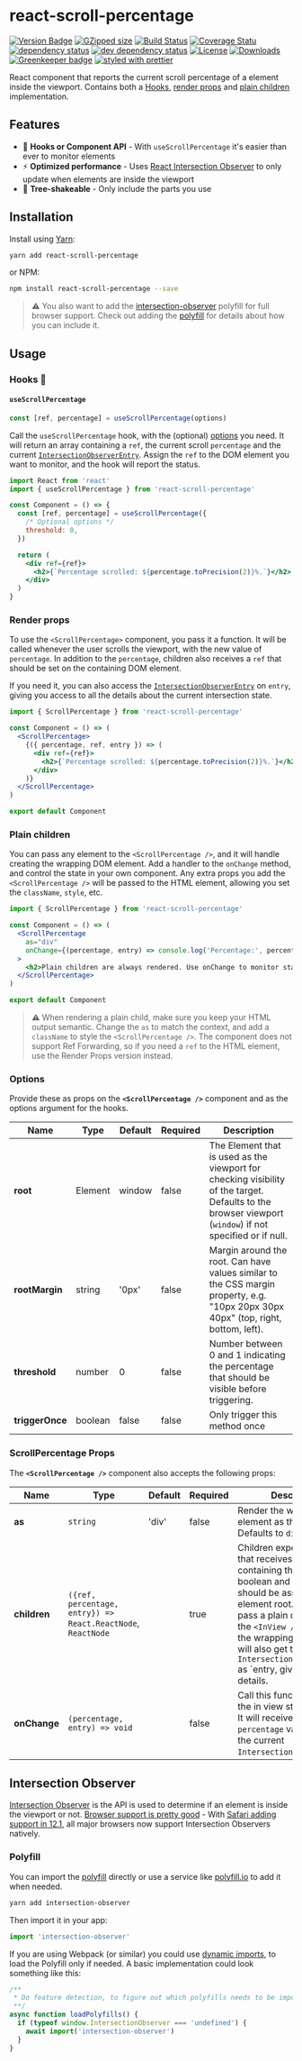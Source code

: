 # react-scroll-percentage

[![Version Badge][npm-version-svg]][package-url]
[![GZipped size][npm-minzip-svg]][bundlephobia-url]
[![Build Status][travis-svg]][travis-url]
[![Coverage Statu][coveralls-svg]][coveralls-url]
[![dependency status][deps-svg]][deps-url]
[![dev dependency status][dev-deps-svg]][dev-deps-url]
[![License][license-image]][license-url]
[![Downloads][downloads-image]][downloads-url]
[![Greenkeeper badge][greenkeeper-svg]][greenkeeper-url]
[![styled with prettier][prettier-svg]][prettier-url]

React component that reports the current scroll percentage of a element inside
the viewport. Contains both a [Hooks](#hooks), [render props](#render-props) and
[plain children](#plain-children) implementation.

## Features

- 🎣 **Hooks or Component API** - With `useScrollPercentage` it's easier than
  ever to monitor elements
- ⚡️ **Optimized performance** - Uses
  [React Intersection Observer](https://github.com/thebuilder/react-intersection-observer)
  to only update when elements are inside the viewport
- 🌳 **Tree-shakeable** - Only include the parts you use

## Installation

Install using [Yarn](https://yarnpkg.com):

```sh
yarn add react-scroll-percentage
```

or NPM:

```sh
npm install react-scroll-percentage --save
```

> ⚠️ You also want to add the
> [intersection-observer](https://www.npmjs.com/package/react-scroll-percentage)
> polyfill for full browser support. Check out adding the [polyfill](#polyfill)
> for details about how you can include it.

## Usage

### Hooks 🎣

#### `useScrollPercentage`

```js
const [ref, percentage] = useScrollPercentage(options)
```

Call the `useScrollPercentage` hook, with the (optional) [options](#options) you
need. It will return an array containing a `ref`, the current scroll
`percentage` and the current
[`IntersectionObserverEntry`](https://developer.mozilla.org/en-US/docs/Web/API/IntersectionObserverEntry).
Assign the `ref` to the DOM element you want to monitor, and the hook will
report the status.

```jsx
import React from 'react'
import { useScrollPercentage } from 'react-scroll-percentage'

const Component = () => {
  const [ref, percentage] = useScrollPercentage({
    /* Optional options */
    threshold: 0,
  })

  return (
    <div ref={ref}>
      <h2>{`Percentage scrolled: ${percentage.toPrecision(2)}%.`}</h2>
    </div>
  )
}
```

### Render props

To use the `<ScrollPercentage>` component, you pass it a function. It will be
called whenever the user scrolls the viewport, with the new value of
`percentage`. In addition to the `percentage`, children also receives a `ref`
that should be set on the containing DOM element.

If you need it, you can also access the
[`IntersectionObserverEntry`](https://developer.mozilla.org/en-US/docs/Web/API/IntersectionObserverEntry)
on `entry`, giving you access to all the details about the current intersection
state.

```jsx
import { ScrollPercentage } from 'react-scroll-percentage'

const Component = () => (
  <ScrollPercentage>
    {({ percentage, ref, entry }) => (
      <div ref={ref}>
        <h2>{`Percentage scrolled: ${percentage.toPrecision(2)}%.`}</h2>
      </div>
    )}
  </ScrollPercentage>
)

export default Component
```

### Plain children

You can pass any element to the `<ScrollPercentage />`, and it will handle
creating the wrapping DOM element. Add a handler to the `onChange` method, and
control the state in your own component. Any extra props you add the
`<ScrollPercentage />` will be passed to the HTML element, allowing you set the
`className`, `style`, etc.

```jsx
import { ScrollPercentage } from 'react-scroll-percentage'

const Component = () => (
  <ScrollPercentage
    as="div"
    onChange={(percentage, entry) => console.log('Percentage:', percentage)}
  >
    <h2>Plain children are always rendered. Use onChange to monitor state.</h2>
  </ScrollPercentage>
)

export default Component
```

> ⚠️ When rendering a plain child, make sure you keep your HTML output semantic.
> Change the `as` to match the context, and add a `className` to style the
> `<ScrollPercentage />`. The component does not support Ref Forwarding, so if
> you need a `ref` to the HTML element, use the Render Props version instead.

### Options

Provide these as props on the **`<ScrollPercentage />`** component and as the
options argument for the hooks.

| Name            | Type    | Default | Required | Description                                                                                                                                              |
| --------------- | ------- | ------- | -------- | -------------------------------------------------------------------------------------------------------------------------------------------------------- |
| **root**        | Element | window  | false    | The Element that is used as the viewport for checking visibility of the target. Defaults to the browser viewport (`window`) if not specified or if null. |
| **rootMargin**  | string  | '0px'   | false    | Margin around the root. Can have values similar to the CSS margin property, e.g. "10px 20px 30px 40px" (top, right, bottom, left).                       |
| **threshold**   | number  | 0       | false    | Number between 0 and 1 indicating the percentage that should be visible before triggering.                                                               |
| **triggerOnce** | boolean | false   | false    | Only trigger this method once                                                                                                                            |

### ScrollPercentage Props

The **`<ScrollPercentage />`** component also accepts the following props:

| Name         | Type                                                         | Default | Required | Description                                                                                                                                                                                                                                                                                                                       |
| ------------ | ------------------------------------------------------------ | ------- | -------- | --------------------------------------------------------------------------------------------------------------------------------------------------------------------------------------------------------------------------------------------------------------------------------------------------------------------------------- |
| **as**       | `string`                                                     | 'div'   | false    | Render the wrapping element as this element. Defaults to `div`.                                                                                                                                                                                                                                                                   |
| **children** | `({ref, percentage, entry}) => React.ReactNode`, `ReactNode` |         | true     | Children expects a function that receives an object containing the `percentage` boolean and a `ref` that should be assigned to the element root. Alternatively pass a plain child, to have the `<InView />` deal with the wrapping element. You will also get the `IntersectionObserverEntry` as `entry, giving you more details. |
| **onChange** | `(percentage, entry) => void`                                |         | false    | Call this function whenever the in view state changes. It will receive the `percentage` value, alongside the current `IntersectionObserverEntry`.                                                                                                                                                                                 |

## Intersection Observer

[Intersection Observer](https://developer.mozilla.org/en-US/docs/Web/API/Intersection_Observer_API)
is the API is used to determine if an element is inside the viewport or not.
[Browser support is pretty good](http://caniuse.com/#feat=intersectionobserver) -
With
[Safari adding support in 12.1](https://webkit.org/blog/8718/new-webkit-features-in-safari-12-1/),
all major browsers now support Intersection Observers natively.

### Polyfill

You can import the
[polyfill](https://www.npmjs.com/package/intersection-observer) directly or use
a service like [polyfill.io](https://polyfill.io/v2/docs/) to add it when
needed.

```sh
yarn add intersection-observer
```

Then import it in your app:

```js
import 'intersection-observer'
```

If you are using Webpack (or similar) you could use
[dynamic imports](https://webpack.js.org/api/module-methods/#import-), to load
the Polyfill only if needed. A basic implementation could look something like
this:

```js
/**
 * Do feature detection, to figure out which polyfills needs to be imported.
 **/
async function loadPolyfills() {
  if (typeof window.IntersectionObserver === 'undefined') {
    await import('intersection-observer')
  }
}
```

[package-url]: https://npmjs.org/package/react-scroll-percentage
[npm-version-svg]: https://img.shields.io/npm/v/react-scroll-percentage.svg
[npm-minzip-svg]: https://img.shields.io/bundlephobia/minzip/react.svg
[bundlephobia-url]: https://bundlephobia.com/result?p=react-scroll-percentage
[travis-svg]: https://travis-ci.org/thebuilder/react-scroll-percentage.svg
[travis-url]: https://travis-ci.org/thebuilder/react-scroll-percentage
[coveralls-svg]:
  https://coveralls.io/repos/github/thebuilder/react-scroll-percentage/badge.svg?branch=master
[coveralls-url]:
  https://coveralls.io/github/thebuilder/react-scroll-percentage?branch=master
[deps-svg]: https://david-dm.org/thebuilder/react-scroll-percentage.svg
[deps-url]: https://david-dm.org/thebuilder/react-scroll-percentage
[dev-deps-svg]:
  https://david-dm.org/thebuilder/react-scroll-percentage/dev-status.svg
[dev-deps-url]:
  https://david-dm.org/thebuilder/react-scroll-percentage#info=devDependencies
[license-image]: http://img.shields.io/npm/l/react-scroll-percentage.svg
[license-url]: LICENSE
[downloads-image]: http://img.shields.io/npm/dm/react-scroll-percentage.svg
[downloads-url]: http://npm-stat.com/charts.html?package=react-scroll-percentage
[greenkeeper-svg]:
  https://badges.greenkeeper.io/thebuilder/react-scroll-percentage.svg
[greenkeeper-url]: https://greenkeeper.io/
[prettier-svg]: https://img.shields.io/badge/styled_with-prettier-ff69b4.svg
[prettier-url]: https://github.com/prettier/prettier
